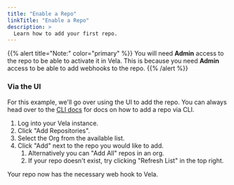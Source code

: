 ```yaml
---
title: "Enable a Repo"
linkTitle: "Enable a Repo"
description: >
  Learn how to add your first repo.
---
```


{{% alert title="Note:" color="primary" %}}
You will need **Admin** access to the repo to be able to activate it in Vela. This is because you need **Admin** access to be able to add webhooks
to the repo.
{{% /alert %}}

### Via the UI

For this example, we'll go over using the UI to add the repo. You can always head over to the [CLI docs](/docs/cli/repo/add/) for docs on how to add a repo via CLI.

1. Log into your Vela instance.
1. Click "Add Repositories".
1. Select the Org from the available list.
1. Click "Add" next to the repo you would like to add.
   1. Alternatively you can "Add All" repos in an org.
   1. If your repo doesn't exist, try clicking "Refresh List" in the top right.

Your repo now has the necessary web hook to Vela.
